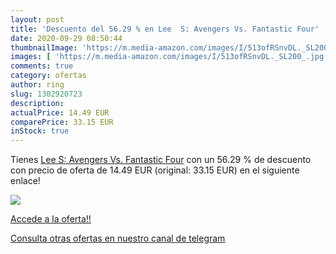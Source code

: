 ```yaml
---
layout: post
title: 'Descuento del 56.29 % en Lee  S: Avengers Vs. Fantastic Four'
date: 2020-09-29 08:50:44
thumbnailImage: 'https://m.media-amazon.com/images/I/513ofRSnvDL._SL200_.jpg'
images: [ 'https://m.media-amazon.com/images/I/513ofRSnvDL._SL200_.jpg' ]
comments: true
category: ofertas
author: ring
slug: 1302920723
description:
actualPrice: 14.49 EUR
comparePrice: 33.15 EUR
inStock: true
---
```


Tienes [Lee  S: Avengers Vs. Fantastic Four](https://www.amazon.es/dp/1302920723/?tag=redken-21) con un 56.29 % de descuento con precio de oferta de 14.49 EUR (original: 33.15 EUR) en el siguiente enlace!

[![](https://m.media-amazon.com/images/I/513ofRSnvDL._SL200_.jpg)](https://www.amazon.es/dp/1302920723/?tag=redken-21)

[Accede a la oferta!!](https://www.amazon.es/dp/1302920723/?tag=redken-21)

[Consulta otras ofertas en nuestro canal de telegram](https://t.me/s/ofertas25)
